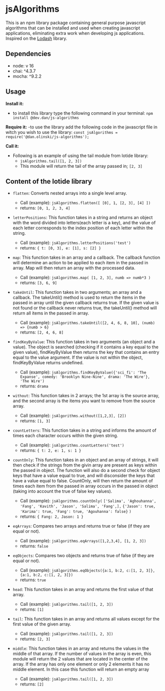 # jsAlgorithms

This is an npm library package containing general purpose javascript algorithms that can be installed and used when creating javascript applications, eliminating extra work when developing js applications. Inspired on the [Lodash](https://lodash.com) library.

## Dependencies
  - node: v 16
  - chai: ^4.3.7
  - mocha: ^9.2.2

## Usage

**Install it:**
- to install this library type the following command in your terminal: `npm install @dev.dan/js-algorithms`

**Require it:**
-to use the library add the following code in the javascript file in witch you wish to use the library: `const jsAlgorithms = require('@dan.olinski/js-algorithms');`

**Call it:**
 - Following is an example of using the tail module from lotide library:
    - `jsAlgorithms.tail([1, 2, 3])`
    - This module will return the tail of the array passed in; `[2, 3]`

## Content of the lotide library

- `flatten`: Converts nested arrays into a single level array.
  - Call (example): `jsAlgorithms.flatten([ [0], 1, [2, 3], [4] ])`
  - returns: `[0, 1, 2, 3, 4]`
  
- `letterPositions`: This function takes in a string and returns an object with the word divided into letters(each letter is a key), and the value of each letter corresponds to the index position of each letter within the string.
  - Call (example): `jsAlgorithms.letterPositions('test')`
  - returns: `{ t: [0, 3], e: [1], s: [2] }`
  
- `map`: This function takes in an array and a callback. The callback function will determine an action to be applied to each item in the passed in array. Map will then return an array with the processed data.
  - Call (example): `jsAlgorithms.map( [1, 2, 3], numb => numb*3 )`
  - returns: `[3, 6, 9]`
  
- `takeUntil`: This function takes in two arguments; an array and a callback. The takeUntil() method is used to return the items in the passed in array until the given callback returns true. If the given value is not found or the callback never returns true, the takeUntil() method will return all items in the passed in array.
  - Call (example): `jsAlgorithms.takeUntil([2, 4, 6, 8, 10], (numb) => {numb > 6}`
  - returns: `[2, 4, 6, 8]`

- `findKeyByValue`: This function takes in two arguments (an object and a value). The object is searched (checking if it contains a key equal to the given value), findKeyByValue then returns the key that contains an entry equal to the value argument. If the value is not within the object, findKeyByValue returns undefined.
  - Call (example): `jsAlgorithms.findKeyByValue({'sci_fi': 'The Expanse', comedy: 'Brooklyn Nine-Nine', drama: 'The Wire'}, 'The Wire')`
  - returns: `drama`

- `without`: This function takes in 2 arrays; the 1st array is the source array, and the second array is the items you want to remove from the source array.
   - Call (example): `jsAlgorithms.without([1,2,3], [2])`
   - returns: `[1, 3]`

- `countLetters`: This function takes in a string and informs the amount of times each character occurs within the given string.
  - Call (example): `jsAlgorithms.countLetters('test')`
  - returns: `{ t: 2, e: 1, s: 1 }`
  
- `countOnly`: This function takes in an object and an array of strings, it will then check if the strings from the givin array are present as keys within the passed in object. The function will also do a second check for object keys that have a value equal to true, and will disconsider the keys that have a value equal to false.
CountOnly, will then return the amount of times each item from the passed in array occurs in the passed in object (taking into account the true of false key values).
  - Call (example): `jsAlgorithms.countOnly(`
  `['Salima', 'Aghouhanna', 'Fang', 'Kavith', 'Jason', 'Salima', 'Fang',],`
  `{'Jason': true, 'Karima': true, 'Fang': true, 'Agouhanna': false}`
  `)`
  - returns: `{ Fang: 2, Jason: 1 }`
  
- `eqArrays`: Compares two arrays and returns true or false (if they are equal or not).
  - Call (example): `jsAlgorithms.eqArrays([1,2,3,4], [1, 2, 3])`
  - returns: `false`
  
- `eqObjects`: Compares two objects and returns true of false (if they are equal or not).
  - Call (example): `jsAlgorithms.eqObjects({a:1, b:2, c:[1, 2, 3]}, {a:1, b:2, c:[1, 2, 3]})`
  - returns: `true`
  
- `head`: This function takes in an array and returns the first value of that array.
  - Call (example): `jsAlgorithms.tail([1, 2, 3])`
  - returns: `[1]`

- `tail`: This function takes in an array and returns all values except for the first value of the given array.
  - Call (example): `jsAlgorithms.tail([1, 2, 3])`
  - returns: `[2, 3]`
  
- `middle`: This function takes in an array and returns the values in the middle of that array. If the number of values in the array is even, this module will return the 2 values that are located in the center of the array.
If the array has only one element or only 2 elements it has no middle element. In this case this function will return an empty array
  - Call (example): `jsAlgorithms.tail([1, 2, 3])`
  - returns: `[2]`

